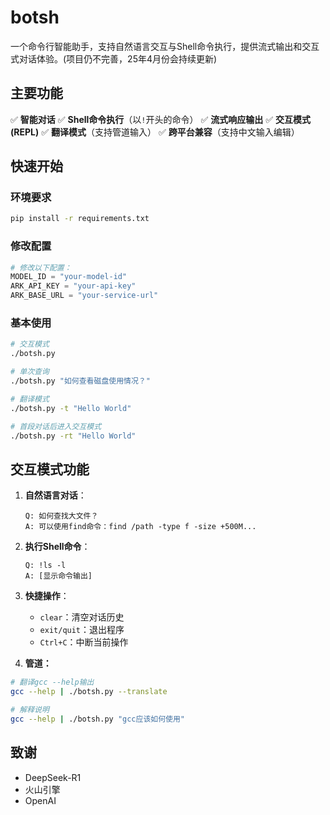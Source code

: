 # botsh

一个命令行智能助手，支持自然语言交互与Shell命令执行，提供流式输出和交互式对话体验。(项目仍不完善，25年4月份会持续更新)

## 主要功能

✅ **智能对话**
✅ **Shell命令执行**（以`!`开头的命令）
✅ **流式响应输出**
✅ **交互模式(REPL)**
✅ **翻译模式**（支持管道输入）
✅ **跨平台兼容**（支持中文输入编辑）

## 快速开始

### 环境要求
```bash
pip install -r requirements.txt
```

### 修改配置

```python
# 修改以下配置：
MODEL_ID = "your-model-id"
ARK_API_KEY = "your-api-key"
ARK_BASE_URL = "your-service-url"
```

### 基本使用

```bash
# 交互模式
./botsh.py

# 单次查询
./botsh.py "如何查看磁盘使用情况？"

# 翻译模式
./botsh.py -t "Hello World"

# 首段对话后进入交互模式
./botsh.py -rt "Hello World"
```

## 交互模式功能
1. **自然语言对话**：
   ```
   Q: 如何查找大文件？
   A: 可以使用find命令：find /path -type f -size +500M...
   ```

2. **执行Shell命令**：
   ```
   Q: !ls -l
   A: [显示命令输出]
   ```

3. **快捷操作**：
   - `clear`：清空对话历史
   - `exit/quit`：退出程序
   - `Ctrl+C`：中断当前操作

4. **管道：**
```bash
# 翻译gcc --help输出
gcc --help | ./botsh.py --translate

# 解释说明
gcc --help | ./botsh.py "gcc应该如何使用"
```

## 致谢

- DeepSeek-R1
- 火山引擎
- OpenAI
